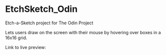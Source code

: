 # EtchSketch_Odin

Etch-a-Sketch project for The Odin Project

Lets users draw on the screen with their mouse by hovering over boxes in a 16x16 grid.


Link to live preview:
